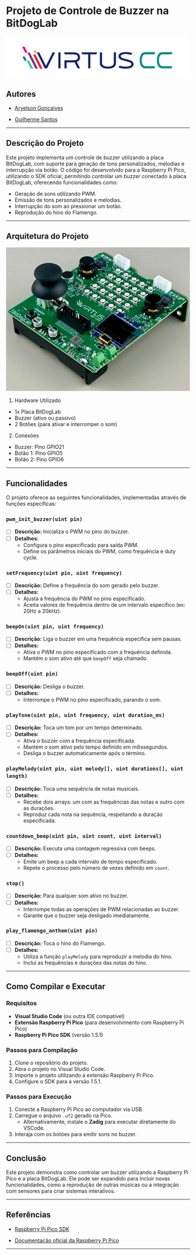 # Projeto de Controle de Buzzer na BitDogLab

<p align="center">
  <img src="images/VirtusCC.png" alt="Virtus">
</p>

## Autores

- [Aryelson Gonçalves](https://github.com/aryelson1)  

- [Guilherme Santos](https://github.com/GuilhermexL)  

---

## Descrição do Projeto

Este projeto implementa um controle de buzzer utilizando a placa BitDogLab, com suporte para geração de tons personalizados, melodias e interrupção via botão. O código foi desenvolvido para a Raspberry Pi Pico, utilizando o SDK oficial, permitindo controlar um buzzer conectado à placa BitDogLab, oferecendo funcionalidades como:

- Geração de sons utilizando PWM.
- Emissão de tons personalizados e melodias.
- Interrupção do som ao pressionar um botão.
- Reprodução do hino do Flamengo.

---

## Arquitetura do Projeto

![Placa](images/Placa_profile.png)

1. Hardware Utilizado

- 1x Placa BitDogLab
- Buzzer (ativo ou passivo)
- 2 Botões (para ativar e interromper o som)

2. Conexões

- Buzzer: Pino GPIO21
- Botão 1: Pino GPIO5
- Botão 2: Pino GPIO6

---

## Funcionalidades

O projeto oferece as seguintes funcionalidades, implementadas através de funções específicas:

### `pwm_init_buzzer(uint pin)`

- [ ] **Descrição:** Inicializa o PWM no pino do buzzer.
- [ ] **Detalhes:**
  - Configura o pino especificado para saída PWM.
  - Define os parâmetros iniciais do PWM, como frequência e duty cycle.

### `setFrequency(uint pin, uint frequency)`

- [ ] **Descrição:** Define a frequência do som gerado pelo buzzer.
- [ ] **Detalhes:**
  - Ajusta a frequência do PWM no pino especificado.
  - Aceita valores de frequência dentro de um intervalo específico (ex: 20Hz a 20kHz).

### `beepOn(uint pin, uint frequency)`

- [ ] **Descrição:** Liga o buzzer em uma frequência específica sem pausas.
- [ ] **Detalhes:**
  - Ativa o PWM no pino especificado com a frequência definida.
  - Mantém o som ativo até que `beepOff` seja chamado.

### `beepOff(uint pin)`

- [ ] **Descrição:** Desliga o buzzer.
- [ ] **Detalhes:**
  - Interrompe o PWM no pino especificado, parando o som.

### `playTone(uint pin, uint frequency, uint duration_ms)`

- [ ] **Descrição:** Toca um tom por um tempo determinado.
- [ ] **Detalhes:**
  - Ativa o buzzer com a frequência especificada.
  - Mantém o som ativo pelo tempo definido em milissegundos.
  - Desliga o buzzer automaticamente após o término.

### `playMelody(uint pin, uint melody[], uint durations[], uint length)`

- [ ] **Descrição:** Toca uma sequência de notas musicais.
- [ ] **Detalhes:**
  - Recebe dois arrays: um com as frequências das notas e outro com as durações.
  - Reproduz cada nota na sequência, respeitando a duração especificada.

### `countdown_beep(uint pin, uint count, uint interval)`

- [ ] **Descrição:** Executa uma contagem regressiva com beeps.
- [ ] **Detalhes:**
  - Emite um beep a cada intervalo de tempo especificado.
  - Repete o processo pelo número de vezes definido em `count`.

### `stop()`

- [ ] **Descrição:** Para qualquer som ativo no buzzer.
- [ ] **Detalhes:**
  - Interrompe todas as operações de PWM relacionadas ao buzzer.
  - Garante que o buzzer seja desligado imediatamente.

### `play_flamengo_anthem(uint pin)`

- [ ] **Descrição:** Toca o hino do Flamengo.
- [ ] **Detalhes:**
  - Utiliza a função `playMelody` para reproduzir a melodia do hino.
  - Inclui as frequências e durações das notas do hino.

---

## Como Compilar e Executar

### Requisitos

- **Visual Studio Code** (ou outra IDE compatível)
- **Extensão Raspberry Pi Pico** (para desenvolvimento com Raspberry Pi Pico)
- **Raspberry Pi Pico SDK** (versão 1.5.1)

### Passos para Compilação

1. Clone o repositório do projeto.
2. Abra o projeto no Visual Studio Code.
3. Importe o projeto utilizando a extensão Raspberry Pi Pico.
4. Configure o SDK para a versão 1.5.1.

### Passos para Execução

1. Conecte a Raspberry Pi Pico ao computador via USB.
2. Carregue o arquivo `.uf2` gerado na Pico.
   - Alternativamente, instale o **Zadig** para executar diretamente do VSCode.
3. Interaja com os botões para emitir sons no buzzer.

---

## Conclusão

Este projeto demonstra como controlar um buzzer utilizando a Raspberry Pi Pico e a placa BitDogLab. Ele pode ser expandido para incluir novas funcionalidades, como a reprodução de outras músicas ou a integração com sensores para criar sistemas interativos.

---

## Referências
  
  - [Raspberry Pi Pico SDK](https://github.com/raspberrypi/pico-sdk)  

  - [Documentação oficial da Raspberry Pi Pico](https://www.raspberrypi.com/documentation/microcontrollers/)  

---
